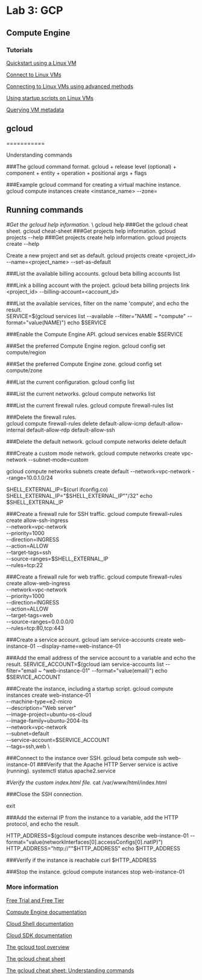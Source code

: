 # Lab 3: GCP

## Compute Engine

### Tutorials
[ Quickstart using a Linux VM](https://cloud.google.com/compute/docs/create-linux-vm-instance)

[Connect to Linux VMs](https://cloud.google.com/compute/docs/instances/connecting-to-instance)

[Connecting to Linux VMs using advanced methods](https://cloud.google.com/compute/docs/instances/connecting-advanced)

[Using startup scripts on Linux VMs](https://cloud.google.com/compute/docs/instances/startup-scripts/linux)

[Querying VM metadata](https://cloud.google.com/compute/docs/metadata/querying-metadata)

## gcloud
===========

 Understanding commands


###The gcloud command format. 
gcloud + release level (optional) + component + entity + operation + positional args + flags

###Example gcloud command for creating a virtual machine instance.
gcloud compute instances create <instance_name> --zone=<zone>

## Running commands
*#Get the gcloud help information.* \\
gcloud help
###Get the gcloud cheat sheet.
gcloud cheat-sheet
###Get projects help information.
gcloud projects --help
###Get projects create help information. 
gcloud projects create --help

Create a new project and set as default. 
gcloud projects create <project_id> --name=<project_name> --set-as-default

###List the available billing accounts.
gcloud beta billing accounts list

###Link a billing account with the project. 
gcloud beta billing projects link <project_id> --billing-account=<account_id>

###List the available services, filter on the name 'compute', and echo the result.    
SERVICE=$(gcloud services list --available --filter="NAME ~ ^compute" --format="value(NAME)")
echo $SERVICE

###Enable the Compute Engine API. 
gcloud services enable $SERVICE

###Set the preferred Compute Engine region. 
gcloud config set compute/region <region>

###Set the preferred Compute Engine zone. 
gcloud config set compute/zone <zone>

###List the current configuration. 
gcloud config list

###List the current networks.
gcloud compute networks list

###List the current firewall rules.
gcloud compute firewall-rules list

###Delete the firewall rules.  
gcloud compute firewall-rules delete default-allow-icmp default-allow-internal default-allow-rdp default-allow-ssh

###Delete the default network.
gcloud compute networks delete default

###Create a custom mode network. 
gcloud compute networks create vpc-network --subnet-mode=custom

<!-- # Create a default subnet.  --> 
gcloud compute networks subnets create default --network=vpc-network --range=10.0.1.0/24
<!-- # Add the external IP from the Cloud Shell session to a variable, add the CIDR notation, and echo the result. --> 
SHELL_EXTERNAL_IP=$(curl ifconfig.co)
SHELL_EXTERNAL_IP="$SHELL_EXTERNAL_IP""/32"
echo $SHELL_EXTERNAL_IP


###Create a firewall rule for SSH traffic.
gcloud compute firewall-rules create allow-ssh-ingress \
  --network=vpc-network \
  --priority=1000 \
  --direction=INGRESS \
  --action=ALLOW \
  --target-tags=ssh \
  --source-ranges=$SHELL_EXTERNAL_IP \
  --rules=tcp:22

###Create a firewall rule for web traffic. 
gcloud compute firewall-rules create allow-web-ingress \
  --network=vpc-network\
  --priority=1000 \
  --direction=INGRESS \
  --action=ALLOW \
  --target-tags=web \
  --source-ranges=0.0.0.0/0 \
  --rules=tcp:80,tcp:443 

###Create a service account. 
gcloud iam service-accounts create web-instance-01 --display-name=web-instance-01 

###Add the email address of the service account to a variable and echo the result. 
SERVICE_ACCOUNT=$(gcloud iam service-accounts list --filter="email ~ ^web-instance-01" --format="value(email)")
echo $SERVICE_ACCOUNT

###Create the instance, including a startup script.
gcloud compute instances create web-instance-01 \
  --machine-type=e2-micro \
  --description="Web server" \
  --image-project=ubuntu-os-cloud \
  --image-family=ubuntu-2004-lts \
  --network=vpc-network \
  --subnet=default \
  --service-account=$SERVICE_ACCOUNT \
  --tags=ssh,web \
 

###Connect to the instance over SSH. 
gcloud beta compute ssh web-instance-01
###Verify that the Apache HTTP Server service is active (running). 
systemctl status apache2.service

*#Verify the custom index.html file.*
cat /var/www/html/index.html

###Close the SSH connection.

exit

###Add the external IP from the instance to a variable, add the HTTP protocol, and echo the result.

HTTP_ADDRESS=$(gcloud compute instances describe web-instance-01 --format="value(networkInterfaces[0].accessConfigs[0].natIP)")
HTTP_ADDRESS="http://""$HTTP_ADDRESS"
echo $HTTP_ADDRESS

###Verify if the instance is reachable
curl $HTTP_ADDRESS

###Stop the instance.
gcloud compute instances stop web-instance-01

### More information
[Free Trial and Free Tier](https://cloud.google.com/free)

[Compute Engine documentation](https://cloud.google.com/compute/docs)

[Cloud Shell documentation](https://cloud.google.com/shell/docs)

[Cloud SDK documentation](https://cloud.google.com/sdk/docs)

[The gcloud tool overview](https://cloud.google.com/sdk/gcloud)

[The gcloud cheat sheet](https://cloud.google.com/sdk/docs/cheatsheet)

[The gcloud cheat sheet: Understanding commands](https://cloud.google.com/sdk/docs/cheatsheet#understanding_commands)
